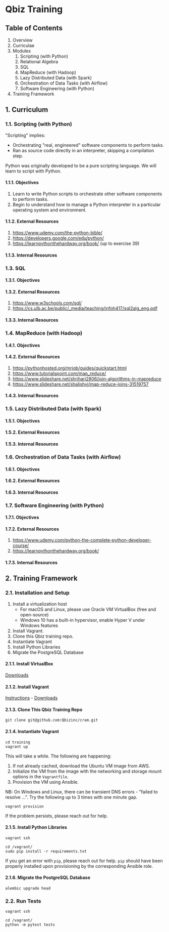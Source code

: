 # Qbiz Training

## Table of Contents

1. Overview
2. Curriculae
3. Modules
   1. Scripting (with Python)
   2. Relational Algebra
   3. SQL
   4. MapReduce (with Hadoop)
   5. Lazy Distributed Data (with Spark)
   6. Orchestration of Data Tasks (with Airflow)
   7. Software Engineering (with Python)
4. Training Framework

## 1. Curriculum

### 1.1. Scripting (with Python)

"Scripting" implies:

- Orchestrating "real, engineered" software components to perform tasks.
- Ran as source code directly in an interpreter, skipping a compilation step.

Python was originally developed to be a pure scripting language. We will learn to script with Python.

#### 1.1.1. Objectives

1. Learn to write Python scripts to orchestrate other software components to perform tasks.
2. Begin to understand how to manage a Python interpreter in a particular operating system and environment.

#### 1.1.2. External Resources

1. https://www.udemy.com/the-python-bible/
2. https://developers.google.com/edu/python/
3. https://learnpythonthehardway.org/book/ (up to exercise 39)

#### 1.1.3. Internal Resources

### 1.3. SQL

#### 1.3.1. Objectives

#### 1.3.2. External Resources

1. https://www.w3schools.com/sql/
2. https://cs.ulb.ac.be/public/_media/teaching/infoh417/sql2alg_eng.pdf

#### 1.3.3. Internal Resources

### 1.4. MapReduce (with Hadoop)

#### 1.4.1. Objectives

#### 1.4.2. External Resources

1. https://pythonhosted.org/mrjob/guides/quickstart.html
2. https://www.tutorialspoint.com/map_reduce/
3. https://www.slideshare.net/shrihari2806/join-algorithms-in-mapreduce
4. https://www.slideshare.net/shalishvj/map-reduce-joins-31519757

#### 1.4.3. Internal Resources

### 1.5. Lazy Distributed Data (with Spark)

#### 1.5.1. Objectives

#### 1.5.2. External Resources

#### 1.5.3. Internal Resources

### 1.6. Orchestration of Data Tasks (with Airflow)

#### 1.6.1. Objectives

#### 1.6.2. External Resources

#### 1.6.3. Internal Resources

### 1.7. Software Engineering (with Python)

#### 1.7.1. Objectives

#### 1.7.2. External Resources

1. https://www.udemy.com/python-the-complete-python-developer-course/
2. https://learnpythonthehardway.org/book/

#### 1.7.3. Internal Resources

## 2. Training Framework

### 2.1. Installation and Setup

1. Install a virtualization host
   - For macOS and Linux, please use Oracle VM VirtualBox (free and open-source)
   - Windows 10 has a built-in hypervisor, enable Hyper V under Windows features
2. Install Vagrant.
3. Clone this Qbiz training repo.
4. Instantiate Vagrant
5. Install Python Libraries
6. Migrate the PostgreSQL Database

#### 2.1.1. Install VirtualBox

[Downloads](https://www.virtualbox.org/wiki/Downloads)

#### 2.1.2. Install Vagrant

[Instructions](https://www.vagrantup.com/docs/installation/) - [Downloads](https://www.vagrantup.com/downloads.html)

#### 2.1.3. Clone This Qbiz Training Repo

```
git clone git@github.com:Qbizinc/cram.git
```

#### 2.1.4. Instantiate Vagrant

```
cd training
vagrant up
```

This will take a while. The following are happening:

1. If not already cached, download the Ubuntu VM image from AWS.
2. Initialize the VM from the image with the networking and storage mount options in the `Vagrantfile`.
3. Provision the VM using Ansible.

NB: On Windows and Linux, there can be transient DNS errors - "failed to resolve ...". Try the following up to 3 times with one minute gap.

```
vagrant provision
```

If the problem persists, please reach out for help.

#### 2.1.5. Install Python Libraries

```
vagrant ssh
```

```
cd /vagrant/
sudo pip install -r requirements.txt
```

If you get an error with `pip`, please reach out for help. `pip` should have been properly installed upon provisioning by the corresponding Ansible role.

#### 2.1.6. Migrate the PostgreSQL Database

```
alembic upgrade head
```

### 2.2. Run Tests

```
vagrant ssh
```

```
cd /vagrant/
python -m pytest tests
```
